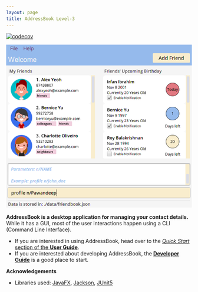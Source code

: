 ```yaml
---
layout: page
title: AddressBook Level-3
---
```


<!-- [![CI Status](https://github.com/se-edu/addressbook-level3/workflows/Java%20CI/badge.svg)](https://github.com/se-edu/addressbook-level3/actions) -->
[![codecov](https://codecov.io/gh/AY2122S1-F10-3/tp/branch/master/graph/badge.svg?token=FYK9IG36EO)](https://codecov.io/gh/AY2122S1-F10-3/tp)

![Ui](images/Ui.png)

**AddressBook is a desktop application for managing your contact details.** While it has a GUI, most of the user interactions happen using a CLI (Command Line Interface).

* If you are interested in using AddressBook, head over to the [_Quick Start_ section of the **User Guide**](UserGuide.html#quick-start).
* If you are interested about developing AddressBook, the [**Developer Guide**](DeveloperGuide.html) is a good place to start.


**Acknowledgements**

* Libraries used: [JavaFX](https://openjfx.io/), [Jackson](https://github.com/FasterXML/jackson), [JUnit5](https://github.com/junit-team/junit5)
